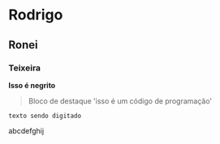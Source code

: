 # Rodrigo
## Ronei
### Teixeira

**Isso é negrito**

> Bloco de destaque
'isso é um código de programação'


    texto sendo digitado


abcdefghij
